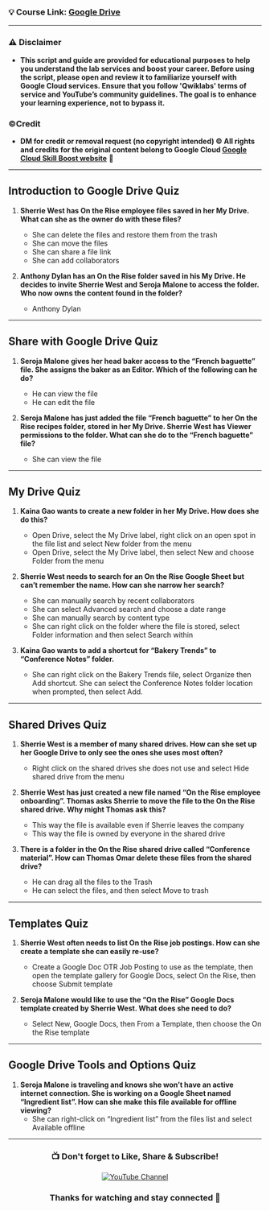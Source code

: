 ### 💡 Course Link: [Google Drive](https://www.cloudskillsboost.google/course_templates/199)

---

### ⚠️ Disclaimer
- **This script and guide are provided for educational purposes to help you understand the lab services and boost your career. Before using the script, please open and review it to familiarize yourself with Google Cloud services. Ensure that you follow 'Qwiklabs' terms of service and YouTube’s community guidelines. The goal is to enhance your learning experience, not to bypass it.**

### ©Credit
- **DM for credit or removal request (no copyright intended) © All rights and credits for the original content belong to Google Cloud [Google Cloud Skill Boost website](https://www.cloudskillsboost.google/)** 🙏

---

## **Introduction to Google Drive Quiz**

1. **Sherrie West has On the Rise employee files saved in her My Drive. What can she as the owner do with these files?**  
   - She can delete the files and restore them from the trash  
   - She can move the files  
   - She can share a file link  
   - She can add collaborators

2. **Anthony Dylan has an On the Rise folder saved in his My Drive. He decides to invite Sherrie West and Seroja Malone to access the folder. Who now owns the content found in the folder?**  
   - Anthony Dylan

---

## **Share with Google Drive Quiz**

1. **Seroja Malone gives her head baker access to the “French baguette” file. She assigns the baker as an Editor. Which of the following can he do?**  
   - He can view the file  
   - He can edit the file

2. **Seroja Malone has just added the file “French baguette” to her On the Rise recipes folder, stored in her My Drive. Sherrie West has Viewer permissions to the folder. What can she do to the “French baguette” file?**  
   - She can view the file

---

## **My Drive Quiz**

1. **Kaina Gao wants to create a new folder in her My Drive. How does she do this?**  
   - Open Drive, select the My Drive label, right click on an open spot in the file list and select New folder from the menu  
   - Open Drive, select the My Drive label, then select New and choose Folder from the menu

2. **Sherrie West needs to search for an On the Rise Google Sheet but can’t remember the name. How can she narrow her search?**  
   - She can manually search by recent collaborators  
   - She can select Advanced search and choose a date range  
   - She can manually search by content type  
   - She can right click on the folder where the file is stored, select Folder information and then select Search within

3. **Kaina Gao wants to add a shortcut for “Bakery Trends” to “Conference Notes” folder.**  
   - She can right click on the Bakery Trends file, select Organize then Add shortcut. She can select the Conference Notes folder location when prompted, then select Add.

---

## **Shared Drives Quiz**

1. **Sherrie West is a member of many shared drives. How can she set up her Google Drive to only see the ones she uses most often?**  
   - Right click on the shared drives she does not use and select Hide shared drive from the menu

2. **Sherrie West has just created a new file named “On the Rise employee onboarding”. Thomas asks Sherrie to move the file to the On the Rise shared drive. Why might Thomas ask this?**  
   - This way the file is available even if Sherrie leaves the company  
   - This way the file is owned by everyone in the shared drive

3. **There is a folder in the On the Rise shared drive called “Conference material”. How can Thomas Omar delete these files from the shared drive?**  
   - He can drag all the files to the Trash  
   - He can select the files, and then select Move to trash

---

## **Templates Quiz**

1. **Sherrie West often needs to list On the Rise job postings. How can she create a template she can easily re-use?**  
   - Create a Google Doc OTR Job Posting to use as the template, then open the template gallery for Google Docs, select On the Rise, then choose Submit template

2. **Seroja Malone would like to use the “On the Rise” Google Docs template created by Sherrie West. What does she need to do?**  
   - Select New, Google Docs, then From a Template, then choose the On the Rise template

---

## **Google Drive Tools and Options Quiz**

1. **Seroja Malone is traveling and knows she won’t have an active internet connection. She is working on a Google Sheet named “Ingredient list”. How can she make this file available for offline viewing?**  
   - She can right-click on “Ingredient list” from the files list and select Available offline

---

<div align="center">
  <h3>📺 Don't forget to Like, Share & Subscribe!</h3>

  <a href="https://www.youtube.com/@ArcadeGenius-z1">
    <img src="https://img.shields.io/badge/YouTube-ArcadeGenius-FF0000?style=for-the-badge&logo=youtube&logoColor=white" alt="YouTube Channel">
  </a>

  <h3>Thanks for watching and stay connected 🙂</h3>
</div>

